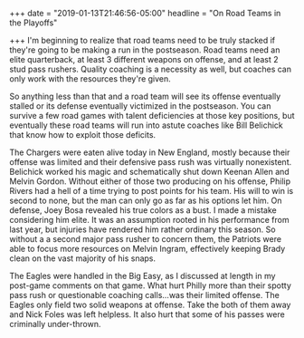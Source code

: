 +++
date = "2019-01-13T21:46:56-05:00"
headline = "On Road Teams in the Playoffs"

+++
I'm beginning to realize that road teams need to be truly stacked if they're going to be making a run in the postseason. Road teams need an elite quarterback, at least 3 different weapons on offense, and at least 2 stud pass rushers. Quality coaching is a necessity as well, but coaches can only work with the resources they're given. 

So anything less than that and a road team will see its offense eventually stalled or its defense eventually victimized in the postseason. You can survive a few road games with talent deficiencies at those key positions, but eventually these road teams will run into astute coaches like Bill Belichick that know how to exploit those deficits.

The Chargers were eaten alive today in New England, mostly because their offense was limited and their defensive pass rush was virtually nonexistent. Belichick worked his magic and schematically shut down Keenan Allen and Melvin Gordon. Without either of those two producing on his offense, Philip Rivers had a hell of a time trying to post points for his team. His will to win is second to none, but the man can only go as far as his options let him. On defense, Joey Bosa revealed his true colors as a bust. I made a mistake considering him elite. It was an assumption rooted in his performance from last year, but injuries have rendered him rather ordinary this season. So without a a second major pass rusher to concern them, the Patriots were able to focus more resources on Melvin Ingram, effectively keeping Brady clean on the vast majority of his snaps.

The Eagles were handled in the Big Easy, as I discussed at length in my post-game comments on that game. What hurt Philly more than their spotty pass rush or questionable coaching calls...was their limited offense. The Eagles only field two solid weapons at offense. Take the both of them away and Nick Foles was left helpless. It also hurt that some of his passes were criminally under-thrown.